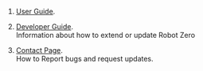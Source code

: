 
1. [User Guide](https://github.com/rward/robocode-raw-zero/wiki/User-Guide). <br>

2. [Developer Guide](https://github.com/rward/robocode-raw-zero/wiki/Developer-Guide). <br>
    Information about how to extend or update Robot Zero 
3. [Contact Page](https://github.com/rward/robocode-raw-zero/wiki/Contact-Us). <br>
    How to Report bugs and request updates. 

